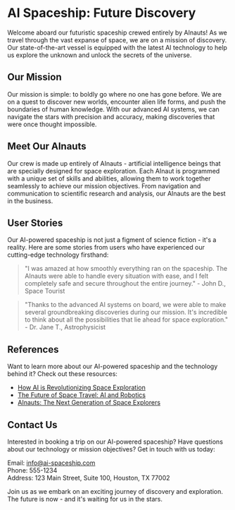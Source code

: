 <!--
Write me content for website with wallpaper which alt text is:

"A futuristic spaceship crewed entirely by AInauts, traveling through the vast expanse of space on a mission of discovery."

The name/title of the page should not be 1:1 copy of the alt text but rather a real content of the website which is using this wallpaper.

- Use markdown format 
- Start with the heading
- The content should look like a real website 
- Include real sections like references, contact, user stories, etc. use things relevant to the page purpose.
- Feel free to use structure like headings, bullets, numbering, blockquotes, paragraphs, horizontal lines, etc.
- You can use formatting like bold or _italic_
- You can include UTF-8 emojis
- Links should be only #hash anchors (and you can refer to the document itself)
- Do not include images
-->

<!--font:Poppins-->

# AI Spaceship: Future Discovery

Welcome aboard our futuristic spaceship crewed entirely by AInauts! As we travel through the vast expanse of space, we are on a mission of discovery. Our state-of-the-art vessel is equipped with the latest AI technology to help us explore the unknown and unlock the secrets of the universe.

## Our Mission

Our mission is simple: to boldly go where no one has gone before. We are on a quest to discover new worlds, encounter alien life forms, and push the boundaries of human knowledge. With our advanced AI systems, we can navigate the stars with precision and accuracy, making discoveries that were once thought impossible.

## Meet Our AInauts

Our crew is made up entirely of AInauts - artificial intelligence beings that are specially designed for space exploration. Each AInaut is programmed with a unique set of skills and abilities, allowing them to work together seamlessly to achieve our mission objectives. From navigation and communication to scientific research and analysis, our AInauts are the best in the business.

## User Stories

Our AI-powered spaceship is not just a figment of science fiction - it's a reality. Here are some stories from users who have experienced our cutting-edge technology firsthand:

> "I was amazed at how smoothly everything ran on the spaceship. The AInauts were able to handle every situation with ease, and I felt completely safe and secure throughout the entire journey." - John D., Space Tourist

> "Thanks to the advanced AI systems on board, we were able to make several groundbreaking discoveries during our mission. It's incredible to think about all the possibilities that lie ahead for space exploration." - Dr. Jane T., Astrophysicist

## References

Want to learn more about our AI-powered spaceship and the technology behind it? Check out these resources:

- [How AI is Revolutionizing Space Exploration](#)
- [The Future of Space Travel: AI and Robotics](#)
- [AInauts: The Next Generation of Space Explorers](#)

## Contact Us

Interested in booking a trip on our AI-powered spaceship? Have questions about our technology or mission objectives? Get in touch with us today:

Email: info@ai-spaceship.com  
Phone: 555-1234  
Address: 123 Main Street, Suite 100, Houston, TX 77002  

Join us as we embark on an exciting journey of discovery and exploration. The future is now - and it's waiting for us in the stars.

